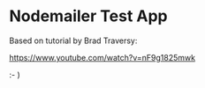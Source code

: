 # Nodemailer Test App

Based on tutorial by Brad Traversy:

https://www.youtube.com/watch?v=nF9g1825mwk

:- )